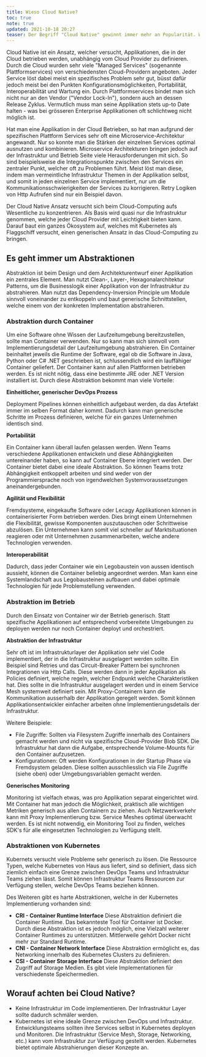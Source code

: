 ```yaml
---
title: Wieso Cloud Native?
toc: true
note: true
updated: 2021-10-18 20:27
teaser: Der Begriff "Cloud Native" gewinnt immer mehr an Popularität. Was steckt dahinter und wieso ist Cloud Native != Cloud?
---
```


Cloud Native ist ein Ansatz, welcher versucht, Applikationen, die in der Cloud betrieben werden, unabhängig vom Cloud Provider zu definieren. Durch die Cloud wurden sehr viele "Managed Services" (sogenannte Plattformservices) von verschiedensten Cloud-Providern angeboten. Jeder Service löst dabei meist ein spezifisches Problem sehr gut, büsst dafür jedoch meist bei den Punkten Konfigurationsmöglichkeiten, Portabilität, Interoperabilität und Wartung ein. Durch Plattformservices bindet man sich nicht nur an den Vendor ("Vendor Lock-In"), sondern auch an dessen Release Zyklus. Vermutlich muss man seine Applikation stets up-to Date halten - was bei grösseren Enterprise Applikationen oft schlichtweg nicht möglich ist.

Hat man eine Applikation in der Cloud Betrieben, so hat man aufgrund der spezifischen Plattform Services sehr oft eine Microservice-Architektur angewandt. Nur so konnte man die Stärken der einzelnen Services optimal ausnutzen und kombinieren. Microservice Architekturen bringen jedoch auf der Infrastruktur und Betrieb Seite viele Herausforderungen mit sich. So sind beispielsweise die Integrationspunkte zwischen den Services ein zentraler Punkt, welcher oft zu Problemen führt. Meist löst man diese, indem man vermeintliche Infrastruktur Themen in der Applikation selbst, und somit in jeden einzelnen Service implementiert, nur um die Kommunikationsschwierigkeiten der Services zu korrigieren. Retry Logiken von Http Aufrufen sind nur ein Beispiel davon.

Der Cloud Native Ansatz versucht sich beim Cloud-Computing aufs Wesentliche zu konzentrieren. Als Basis wird quasi nur die Infrastruktur genommen, welche jeder Cloud Provider mit Leichtigkeit bieten kann. Darauf baut ein ganzes Ökosystem auf, welches mit Kubernetes als Flaggschiff versucht, einen generischen Ansatz in das Cloud-Computing zu bringen.

## Es geht immer um Abstraktionen

Abstraktion ist beim Design und dem Architekturentwurf einer Applikation ein zentrales Element. Man nutzt Clean-, Layer-, Hexagonalarchitektur Patterns, um die Businesslogik einer Applikation von der Infrastruktur zu abstrahieren. Man nutzt das Dependency-Inversion Principle um Module sinnvoll voneinander zu entkoppeln und baut generische Schnittstellen, welche einem von der konkreten Implementation abstrahieren.

### Abstraktion durch Container

Um eine Software ohne Wissen der Laufzeitumgebung bereitzustellen, sollte man Container verwenden. Nur so kann man sich sinnvoll vom Implementierungsdetail der Laufzeitumgebung abstrahieren. Ein Container beinhaltet jeweils die Runtime der Software, egal ob die Software in Java, Python oder C# .NET geschrieben ist, schlussendlich wird ein lauffähiger Container geliefert. Der Container kann auf allen Plattformen betrieben werden. Es ist nicht nötig, dass eine bestimmte JRE oder .NET Version installiert ist. Durch diese Abstraktion bekommt man viele Vorteile:

**Einheitlicher, generischer DevOps Prozess**

Deployment Pipelines können einheitlich aufgebaut werden, da das Artefakt immer im selben Format daher kommt. Dadurch kann man generische Schritte im Prozess definieren, welche für ein ganzes Unternehmen identisch sind.

**Portabilität**

Ein Container kann überall laufen gelassen werden. Wenn Teams verschiedene Applikationen entwickeln und diese Abhängigkeiten untereinander haben, so kann auf Container Ebene integriert werden. Der Container bietet dabei eine ideale Abstraktion. So können Teams trotz Abhängigkeit entkoppelt arbeiten und sind weder von der Programmiersprache noch von irgendwelchen Systemvoraussetzungen aneinandergebunden.

**Agilität und Flexibilität**

Fremdsysteme, eingekaufte Software oder Lecagy Applikationen können in containerisierter Form betrieben werden. Dies bringt einem Unternehmen die Flexibilität, gewisse Komponenten auszutauschen oder Schrittweise abzulösen. Ein Unternehmen kann somit viel schneller auf Marktsituationen reagieren oder mit Unternehmen zusammenarbeiten, welche andere Technologien verwenden.

**Interoperabilität**

Dadurch, dass jeder Container wie ein Legobaustein von aussen identisch aussieht, können die Container beliebig angeordnet werden. Man kann eine Systemlandschaft aus Legobausteinen aufbauen und dabei optimale Technologien für jede Problemstellung verwenden.

### Abstraktion im Betrieb

Durch den Einsatz von Container wir der Betrieb generisch. Statt spezifische Applikationen auf entsprechend vorbereitete Umgebungen zu deployen werden nur noch Container deployt und orchestriert.

**Abstraktion der Infrastruktur**

Sehr oft ist im Infrastrukturlayer der Applikation sehr viel Code implementiert, der in die Infrastruktur ausgelagert werden sollte. Ein Beispiel sind Retries und das Circuit-Breaker Pattern bei synchronen Integrationen via Http Calls. Diese werden dann in jeder Applikation als Policies definiert, welche regeln, welcher Endpunkt welche Charakteristiken hat. Dies sollte in die Infrastruktur ausgelagert werden und in einem Service Mesh systemweit definiert sein. Mit Proxy-Containern kann die Kommunikation ausserhalb der Applikation geregelt werden. Somit können Applikationsentwickler einfacher arbeiten ohne Implementierungsdetails der Infrastruktur.

Weitere Beispiele:

- File Zugriffe: Sollten via Filesystem Zugriffe innerhalb des Containers gemacht werden und nicht via spezifische Cloud-Provider Blob SDK. Die Infrastruktur hat dann die Aufgabe, entsprechende Volume-Mounts für den Container aufzusetzen.
- Konfigurationen: Oft werden Konfigurationen in der Startup Phase via Fremdsystem geladen. Diese sollten ausschliesslich via File Zugriffe (siehe oben) oder Umgebungsvariablen gemacht werden.

**Generisches Monitoring**

Monitoring ist vielfach etwas, was pro Applikation separat eingerichtet wird. Mit Container hat man jedoch die Möglichkeit, praktisch alle wichtigen Metriken generisch aus allen Containern zu ziehen. Auch Netzwerkverkehr kann mit Proxy Implementierung bzw. Service Meshes optimal überwacht werden. Es ist nicht notwendig, ein Monitoring Tool zu finden, welches SDK's für alle eingesetzten Technologien zu Verfügung stellt.

### Abstraktionen von Kubernetes

Kubernets versucht viele Probleme sehr generisch zu lösen. Die Ressource Typen, welche Kubernetes von Haus aus liefert, sind so definiert, dass sich ziemlich einfach eine Grenze zwischen DevOps Teams und Infrastruktur Teams ziehen lässt. Somit können Infrastruktur Teams Ressourcen zur Verfügung stellen, welche DevOps Teams beziehen können.

Des Weiteren gibt es harte Abstraktionen, welche in der Kubernetes Implementierung vorhanden sind:

- **CRI - Container Runtime Interface** Diese Abstraktion definiert die Container Runtime. Das bekannteste Tool für Container ist Docker. Durch diese Abstraktion ist es jedoch möglich, eine Vielzahl weiterer Container Runtimes zu unterstützen. Mittlerweile gehört Docker nicht mehr zur Standard Runtime.
- **CNI - Container Network Interface** Diese Abstraktion ermöglicht es, das Networking innerhalb des Kubernetes Clusters zu definieren.
- **CSI - Container Storage Interface** Diese Abstraktion definiert den Zugriff auf Storage Medien. Es gibt viele Implementationen für verschiedenste Speichermedien.

## Worauf achten bei Cloud Native?

- Keine Infrastruktur im Code implementieren. Der Infrastruktur Layer sollte dadurch schmäler werden.
- Kubernetes ist eine ideale Grenze zwischen DevOps und Infrastruktur. Entwicklungsteams sollten ihre Services selbst in Kubernetes deployen und Monitoren. Die Infrastruktur (Service Mesh, Storage, Networking, etc.) kann vom Infrastruktur zur Verfügung gestellt werden. Kubernetes bietet optimale Abstrahierungen dieser Konzepte an.

<div class="divider"></div>
